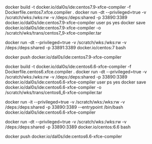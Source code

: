 
docker build -t docker.io/dal0s/ide:centos7.9-xfce-compiler -f Dockerfile.centos7.xfce.compiler .
docker run -dt --privileged=true -v /scratch/wks:/wks:rw -v /deps:/deps:shared -p 33890:3389 docker.io/dal0s/ide:centos7.9-xfce-compiler user ps yes
docker save docker.io/dal0s/ide:centos7.9-xfce-compiler -o /scratch/wks/trans/centos7_9-xfce-compiler.tar

docker run -dt --privileged=true -v /scratch/wks:/wks:rw -v /deps:/deps:shared -p 33891:3389 docker.io/centos:7 bash

docker push docker.io/dal0s/ide:centos7.9-xfce-compiler



docker build -t docker.io/dal0s/ide:centos6.6-xfce-compiler -f Dockerfile.centos6.xfce.compiler .
docker run -dt --privileged=true -v /scratch/wks:/wks:rw -v /deps:/deps:shared -p 33890:3389 docker.io/dal0s/ide:centos6.6-xfce-compiler user ps yes
docker save docker.io/dal0s/ide:centos6.6-xfce-compiler -o /scratch/wks/trans/centos6_6-xfce-compiler.tar

docker run -it --privileged=true -v /scratch/wks:/wks:rw -v /deps:/deps:shared -p 33890:3389 --entrypoint /bin/bash docker.io/dal0s/ide:centos6.6-xfce-compiler

docker run -dt --privileged=true -v /scratch/wks:/wks:rw -v /deps:/deps:shared -p 33890:3389 docker.io/centos:6.6 bash

docker push docker.io/dal0s/ide:centos6.6-xfce-compiler